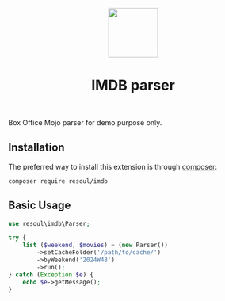 <p align="center">
    <a href="https://www.boxofficemojo.com" target="_blank">
        <img src="https://m.media-amazon.com/images/S/sash/l6pNvrD703JE4jf.png" height="100px">
    </a>
    <h1 align="center">IMDB parser</h1>
    <br>
</p>

Box Office Mojo parser for demo purpose only.

Installation
------------

The preferred way to install this extension is through [composer](https://getcomposer.org/download/):

```
composer require resoul/imdb
```

Basic Usage
-----------

```php
use resoul\imdb\Parser;

try {
    list ($weekend, $movies) = (new Parser())
        ->setCacheFolder('/path/to/cache/')
        ->byWeekend('2024W48')
        ->run();
} catch (Exception $e) {
    echo $e->getMessage();
}
```
